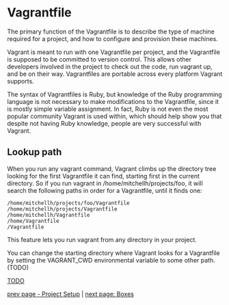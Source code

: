 # Vagrantfile #

The primary function of the Vagrantfile is to describe the type of machine required for a project, and how to configure and provision these machines.

Vagrant is meant to run with one Vagrantfile per project, and the Vagrantfile is supposed to be committed to version control. This allows other developers involved in the project to check out the code, run vagrant up, and be on their way. Vagrantfiles are portable across every platform Vagrant supports.

The syntax of Vagrantfiles is Ruby, but knowledge of the Ruby programming language is not necessary to make modifications to the Vagrantfile, since it is mostly simple variable assignment. In fact, Ruby is not even the most popular community Vagrant is used within, which should help show you that despite not having Ruby knowledge, people are very successful with Vagrant.

## Lookup path ##

When you run any vagrant command, Vagrant climbs up the directory tree looking for the first Vagrantfile it can find, starting first in the current directory. So if you run vagrant in /home/mitchellh/projects/foo, it will search the following paths in order for a Vagrantfile, until it finds one:

    /home/mitchellh/projects/foo/Vagrantfile
    /home/mitchellh/projects/Vagrantfile
    /home/mitchellh/Vagrantfile
    /home/Vagrantfile
    /Vagrantfile

This feature lets you run vagrant from any directory in your project.

You can change the starting directory where Vagrant looks for a Vagrantfile by setting the VAGRANT_CWD environmental variable to some other path. (TODO)

[TODO](https://www.vagrantup.com/docs/vagrantfile/)

[prev page - Project Setup](project-setup.md) | [next page: Boxes](boxes.md)
